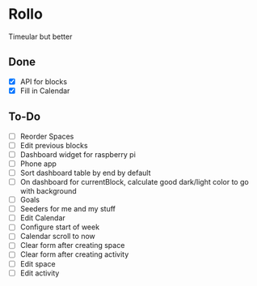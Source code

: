 # Rollo

Timeular but better

## Done
- [x] API for blocks
- [x] Fill in Calendar

## To-Do
- [ ] Reorder Spaces
- [ ] Edit previous blocks
- [ ] Dashboard widget for raspberry pi
- [ ] Phone app
- [ ] Sort dashboard table by end by default
- [ ] On dashboard for currentBlock, calculate good dark/light color to go with background
- [ ] Goals
- [ ] Seeders for me and my stuff
- [ ] Edit Calendar
- [ ] Configure start of week
- [ ] Calendar scroll to now
- [ ] Clear form after creating space
- [ ] Clear form after creating activity
- [ ] Edit space
- [ ] Edit activity

